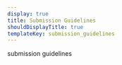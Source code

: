 ```yaml
---
display: true
title: Submission Guidelines
shouldDisplayTitle: true
templateKey: submission_guidelines
---
```


submission guidelines
